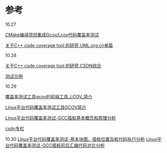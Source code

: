 # 参考

10.27

[CMake编译项目集成Gcov/Lcov代码覆盖率测试](http://www.itkeyword.com/doc/456802448177261186/C-CMake-lcovC++)

[关于C++ code coverage tool 的研究,UML.org.cn单篇](http://www.uml.org.cn/Test/201208311.asp)

10.28

[关于C++ code coverage tool 的研究,CSDN综合](http://blog.csdn.net/windone0109/article/details/15814653)

[测试示例](http://blog.csdn.net/hyb612/article/details/76790613)

10.29

[覆盖率测试工具gcov的前端工具_LCOV_简介](http://blog.csdn.net/21cnbao/article/details/40268617)

[Linux平台代码覆盖率测试工具GCOV简介](http://www.linuxidc.com/Linux/2011-05/36545.htm)

[Linux平台代码覆盖率测试-GCC插桩基本概念和原理分析](http://www.linuxidc.com/Linux/2011-05/36572.htm)

[csdn专栏](http://blog.csdn.net/livelylittlefish?viewmode=contents)

10.30
[Linux平台代码覆盖率测试-基本块图、插桩位置及桩代码执行分析](http://www.linuxidc.com/Linux/2011-05/36573.htm)
[Linux平台代码覆盖率测试-GCC插桩前后汇编代码对比分析](http://www.linuxidc.com/Linux/2011-05/36541.htm)